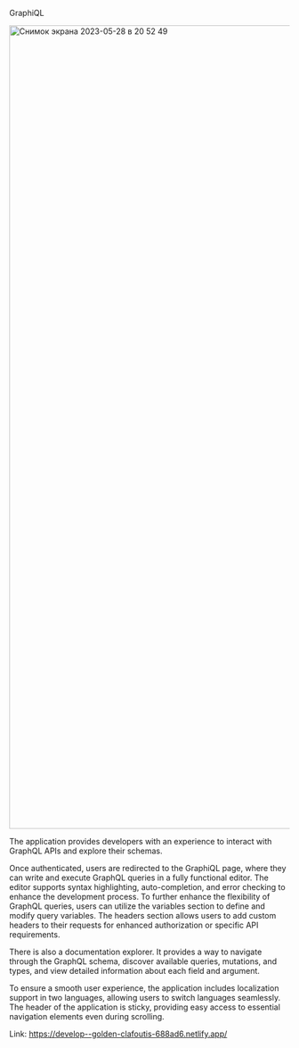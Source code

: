 GraphiQL

<img width="1440" alt="Снимок экрана 2023-05-28 в 20 52 49" src="https://github.com/semoleg1986/graphiql-app/assets/66306538/260f1836-912c-4aaf-9f01-af8a9cace927">
 
The application provides developers with an experience to interact with GraphQL APIs and explore their schemas.

Once authenticated, users are redirected to the GraphiQL page, where they can write and execute GraphQL queries in a fully functional editor. The editor supports syntax highlighting, auto-completion, and error checking to enhance the development process. To further enhance the flexibility of GraphQL queries, users can utilize the variables section to define and modify query variables. The headers section allows users to add custom headers to their requests for enhanced authorization or specific API requirements.

There is also a documentation explorer. It provides a way to navigate through the GraphQL schema, discover available queries, mutations, and types, and view detailed information about each field and argument.

To ensure a smooth user experience, the application includes localization support in two languages, allowing users to switch languages seamlessly. The header of the application is sticky, providing easy access to essential navigation elements even during scrolling.

Link: https://develop--golden-clafoutis-688ad6.netlify.app/

